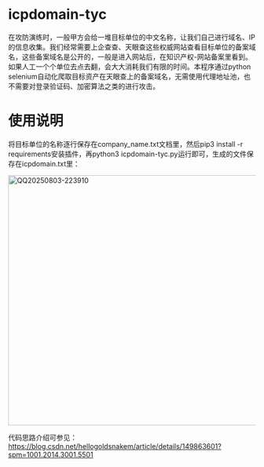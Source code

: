 # icpdomain-tyc
在攻防演练时，一般甲方会给一堆目标单位的中文名称，让我们自己进行域名、IP的信息收集。我们经常需要上企查查、天眼查这些权威网站查看目标单位的备案域名，这些备案域名是公开的，一般是进入网站后，在知识产权-网站备案里看到。如果人工一个个单位去点去翻，会大大消耗我们有限的时间。本程序通过python selenium自动化爬取目标资产在天眼查上的备案域名，无需使用代理地址池，也不需要对登录验证码、加密算法之类的进行攻击。
# 使用说明
将目标单位的名称逐行保存在company_name.txt文档里，然后pip3 install -r requirements安装插件，再python3 icpdomain-tyc.py运行即可，生成的文件保存在icpdomain.txt里：

<img width="1110" height="510" alt="QQ20250803-223910" src="https://github.com/user-attachments/assets/ffa696c7-f180-4a72-9bde-2c7da31b6a32" />


代码思路介绍可参见：https://blog.csdn.net/hellogoldsnakem/article/details/149863601?spm=1001.2014.3001.5501
